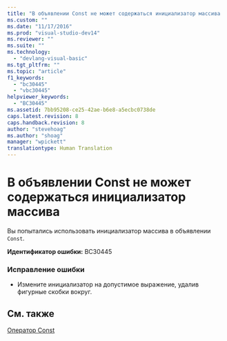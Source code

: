 ```yaml
---
title: "В объявлении Const не может содержаться инициализатор массива | Microsoft Docs"
ms.custom: ""
ms.date: "11/17/2016"
ms.prod: "visual-studio-dev14"
ms.reviewer: ""
ms.suite: ""
ms.technology: 
  - "devlang-visual-basic"
ms.tgt_pltfrm: ""
ms.topic: "article"
f1_keywords: 
  - "bc30445"
  - "vbc30445"
helpviewer_keywords: 
  - "BC30445"
ms.assetid: 7bb95208-ce25-42ae-b6e8-a5ecbc0738de
caps.latest.revision: 8
caps.handback.revision: 8
author: "stevehoag"
ms.author: "shoag"
manager: "wpickett"
translationtype: Human Translation
---
```

# В объявлении Const не может содержаться инициализатор массива
Вы попытались использовать инициализатор массива в объявлении `Const`.  
  
 **Идентификатор ошибки:** BC30445  
  
### Исправление ошибки  
  
-   Измените инициализатор на допустимое выражение, удалив фигурные скобки вокруг.  
  
## См. также  
 [Оператор Const](../../visual-basic/language-reference/statements/const-statement.md)